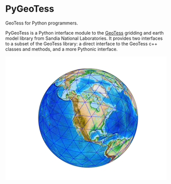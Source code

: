 # PyGeoTess

GeoTess for Python programmers.

PyGeoTess is a Python interface module to the
[GeoTess](http://www.sandia.gov/geotess) gridding and earth model library from
Sandia National Laboratories.  It provides two interfaces to a subset of the
GeoTess library: a direct interface to the GeoTess c++ classes and methods,
and a more Pythonic interface.

![global grid](data/output_9_1.png)
